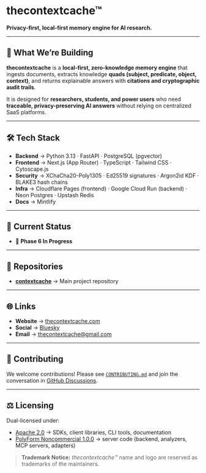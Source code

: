 # thecontextcache™  
**Privacy-first, local-first memory engine for AI research.**  

---

## 🔎 What We’re Building  
**thecontextcache** is a **local-first, zero-knowledge memory engine** that ingests documents, extracts knowledge **quads (subject, predicate, object, context)**, and returns explainable answers with **citations and cryptographic audit trails**.  

It is designed for **researchers, students, and power users** who need **traceable, privacy-preserving AI answers** without relying on centralized SaaS platforms.  

---

## 🛠 Tech Stack  
- **Backend** → Python 3.13 · FastAPI · PostgreSQL (pgvector)  
- **Frontend** → Next.js (App Router) · TypeScript · Tailwind CSS · Cytoscape.js  
- **Security** → XChaCha20-Poly1305 · Ed25519 signatures · Argon2id KDF · BLAKE3 hash chains  
- **Infra** → Cloudflare Pages (frontend) · Google Cloud Run (backend) · Neon Postgres · Upstash Redis  
- **Docs** → Mintlify  

---

## 🚀 Current Status   
- 🚧 **Phase 6 In Progress** 


---

## 📂 Repositories  
- **[contextcache](https://github.com/thecontextcache/contextcache)** → Main project repository  

---

## 🌐 Links  
- **Website** → [thecontextcache.com](https://thecontextcache.com)  
- **Social** → [Bluesky](https://thecontextcache.bsky.social)  
- **Email** → thecontextcache@gmail.com  

---

## 🤝 Contributing  
We welcome contributions! Please see [`CONTRIBUTING.md`](CONTRIBUTING.md) and join the conversation in [GitHub Discussions](https://github.com/orgs/thecontextcache/discussions).  

---

## ⚖️ Licensing  
Dual-licensed under:  
- [Apache 2.0](LICENSE-APACHE) → SDKs, client libraries, CLI tools, documentation  
- [PolyForm Noncommercial 1.0.0](LICENSE-PolyForm-NC) → server code (backend, analyzers, MCP servers, adapters)  

> **Trademark Notice:** *thecontextcache™* name and logo are reserved as trademarks of the maintainers.  
